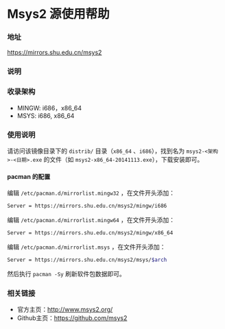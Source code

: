 # Msys2 源使用帮助

### 地址

https://mirrors.shu.edu.cn/msys2

### 说明

### 收录架构

- MINGW: i686，x86_64
- MSYS: i686, x86_64

### 使用说明

请访问该镜像目录下的 `distrib/` 目录（`x86_64` 、`i686`），找到名为 `msys2-<架构>-<日期>.exe` 的文件（如 `msys2-x86_64-20141113.exe`），下载安装即可。

#### pacman 的配置

编辑 `/etc/pacman.d/mirrorlist.mingw32` ，在文件开头添加：
```bash
Server = https://mirrors.shu.edu.cn/msys2/mingw/i686
```
编辑 `/etc/pacman.d/mirrorlist.mingw64` ，在文件开头添加：
```bash
Server = https://mirrors.shu.edu.cn/msys2/mingw/x86_64
```
编辑 `/etc/pacman.d/mirrorlist.msys` ，在文件开头添加：
```bash
Server = https://mirrors.shu.edu.cn/msys2/msys/$arch
```
然后执行 `pacman -Sy` 刷新软件包数据即可。

### 相关链接

- 官方主页：http://www.msys2.org/
- Github主页：https://github.com/msys2